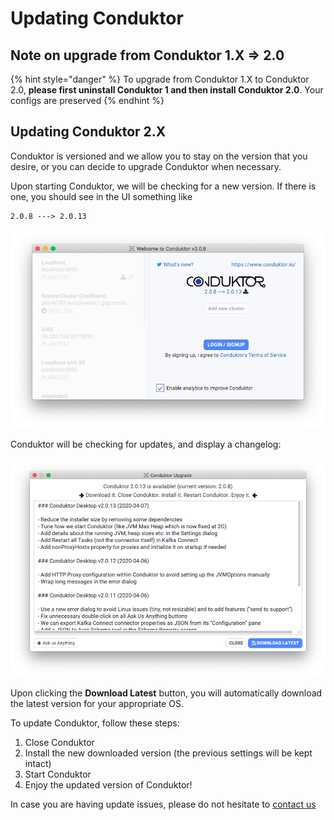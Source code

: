 # Updating Conduktor

## Note on upgrade from Conduktor 1.X =&gt; 2.0

{% hint style="danger" %}
To upgrade from Conduktor 1.X to Conduktor 2.0, **please first uninstall Conduktor 1 and then install Conduktor 2.0**. Your configs are preserved
{% endhint %}

## Updating Conduktor 2.X

Conduktor is versioned and we allow you to stay on the version that you desire, or you can decide to upgrade Conduktor when necessary.

Upon starting Conduktor, we will be checking for a new version. If there is one, you should see in the UI something like

```text
2.0.8 ---> 2.0.13
```

![the update screen](../.gitbook/assets/screen-shot-2020-04-08-at-10.13.02.png)



Conduktor will be checking for updates, and display a changelog:

![](../.gitbook/assets/screen-shot-2020-04-08-at-10.14.57.png)

Upon clicking the **Download Latest** button, you will automatically download the latest version for your appropriate OS. 

To update Conduktor, follow these steps:

1. Close Conduktor
2. Install the new downloaded version \(the previous settings will be kept intact\)
3. Start Conduktor
4. Enjoy the updated version of Conduktor!

In case you are having update issues, please do not hesitate to [contact us](https://www.conduktor.io/contact)

